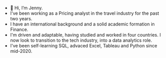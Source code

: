 - 👋 Hi, I’m Jenny. 
- I've been working as a Pricing analyst in the travel industry for the past two years. 
- I have an international background and a solid academic formation in Finance. 
- I'm driven and adaptable, having studied and worked in four countries. I now look to transition to the tech industry, into a data analytics role.
- I've been self-learning SQL, advaced Excel, Tableau and Python since mid-2020. 
